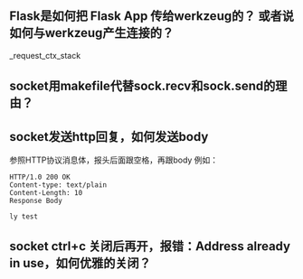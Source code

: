 ## Flask是如何把 Flask App 传给werkzeug的？ 或者说如何与werkzeug产生连接的？
_request_ctx_stack

## socket用makefile代替sock.recv和sock.send的理由？

## socket发送http回复，如何发送body
参照HTTP协议消息体，报头后面跟空格，再跟body
例如：
```
HTTP/1.0 200 OK
Content-type: text/plain
Content-Length: 10
Response Body

ly test
```

## socket ctrl+c 关闭后再开，报错：Address already in use，如何优雅的关闭？